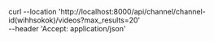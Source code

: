 curl --location 'http://localhost:8000/api/channel/channel-id(wihhsokok)/videos?max_results=20' \
--header 'Accept: application/json'
